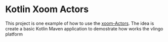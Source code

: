 # Kotlin Xoom Actors

This project is one example of how to use the [xoom-Actors](https://github.com/vlingo).
The idea is create a basic Kotlin Maven application to demostrate how works the vlingo platform
